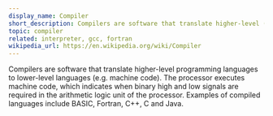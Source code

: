 ```yaml
---
display_name: Compiler
short_description: Compilers are software that translate higher-level (more human readable) programming languages to lower-level languages (e.g. machine code).
topic: compiler
related: interpreter, gcc, fortran
wikipedia_url: https://en.wikipedia.org/wiki/Compiler
---
```

Compilers are software that translate higher-level programming languages to lower-level languages (e.g. machine code). The processor executes machine code, which indicates when binary high and low signals are required in the arithmetic logic unit of the processor. Examples of compiled languages include BASIC, Fortran, C++, C and Java.
